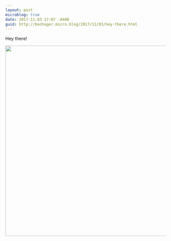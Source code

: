 ```yaml
---
layout: post
microblog: true
date: 2017-11-03 17:07 -0400
guid: http://benhager.micro.blog/2017/11/03/hey-there.html
---
```

Hey there!

<img src="http://hager.blog/uploads/2017/16871174ab.jpg" width="600" height="599" />
